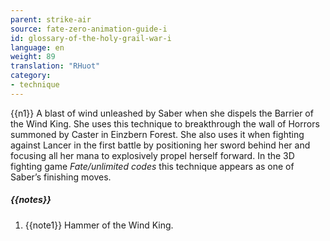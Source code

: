```yaml
---
parent: strike-air
source: fate-zero-animation-guide-i
id: glossary-of-the-holy-grail-war-i
language: en
weight: 89
translation: "RHuot"
category:
- technique
---
```


{{n1}}
A blast of wind unleashed by Saber when she dispels the Barrier of the Wind King. She uses this technique to breakthrough the wall of Horrors summoned by Caster in Einzbern Forest. She also uses it when fighting against Lancer in the first battle by positioning her sword behind her and focusing all her mana to explosively propel herself forward. In the 3D fighting game *Fate/unlimited codes* this technique appears as one of Saber’s finishing moves.

##### {{notes}}

1. {{note1}} Hammer of the Wind King.
